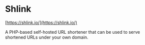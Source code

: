 # Shlink

[https://shlink.io/](https://shlink.io/)

A PHP-based self-hosted URL shortener that can be used to serve shortened URLs under your own domain.
